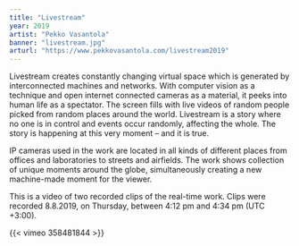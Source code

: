 ```yaml
---
title: "Livestream"
year: 2019
artist: "Pekko Vasantola"
banner: "livestream.jpg"
arturl: "https://www.pekkovasantola.com/livestream2019"
---
```


Livestream creates constantly changing virtual space which is generated by
interconnected machines and networks. With computer vision as a technique and
open internet connected cameras as a material, it peeks into human life as a
spectator. The screen fills with live videos of random people picked from random
places around the world. Livestream is a story where no one is in control and
events occur randomly, affecting the whole. The story is happening at this very
moment – and it is true.

IP cameras used in the work are located in all kinds of different places from
offices and laboratories to streets and airfields. The work shows collection of
unique moments around the globe, simultaneously creating a new machine-made
moment for the viewer.

This is a video of two recorded clips of the real-time work. Clips were recorded
8.8.2019, on Thursday, between 4:12 pm and 4:34 pm (UTC +3:00).

{{< vimeo 358481844 >}}
